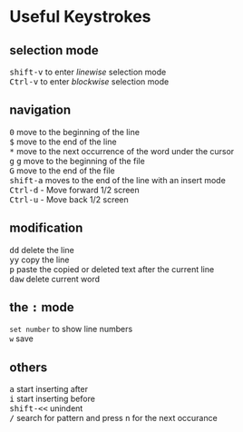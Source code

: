 # Useful Keystrokes

## selection mode
<kbd>shift-v</kbd> to enter *linewise* selection mode  
<kbd>Ctrl-v</kbd> to enter *blockwise* selection mode  

## navigation
<kbd>0</kbd> move to the beginning of the line  
<kbd>$</kbd> move to the end of the line  
<kbd>*</kbd> move to the next occurrence of the word under the cursor  
<kbd>g</kbd> <kbd>g</kbd> move to the beginning of the file  
<kbd>G</kbd> move to the end of the file  
<kbd>shift-a</kbd> moves to the end of the line with an insert mode  
<kbd>Ctrl-d</kbd> - Move forward 1/2 screen  
<kbd>Ctrl-u</kbd> - Move back 1/2 screen  


## modification
<kbd>d</kbd><kbd>d</kbd> delete the line  
<kbd>y</kbd><kbd>y</kbd> copy the line  
<kbd>p</kbd> paste the copied or deleted text after the current line  
<kbd>d</kbd><kbd>a</kbd><kbd>w</kbd> delete current word  

## the <kbd>:</kbd> mode
`set number` to show line numbers  
`w` save  

## others 
<kbd>a</kbd> start inserting after  
<kbd>i</kbd> start inserting before  
<kbd>shift-<<</kbd> unindent  
<kbd>/</kbd> search for pattern and press <kbd>n</kbd> for the next occurance  


